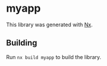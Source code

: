 # myapp

This library was generated with [Nx](https://nx.dev).

## Building

Run `nx build myapp` to build the library.
